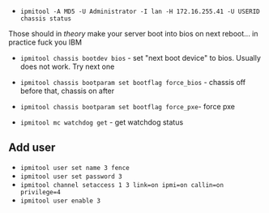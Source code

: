 * `ipmitool -A MD5 -U Administrator -I lan -H 172.16.255.41 -U USERID chassis status`

Those should in *theory* make your server boot into bios on next reboot... in practice fuck you IBM

* `ipmitool chassis bootdev bios` - set "next boot device" to bios. Usually does not work. Try next one
* `ipmitool chassis bootparam set bootflag force_bios` - chassis off before that, chassis on after
* `ipmitool chassis bootparam set bootflag force_pxe`- force pxe

* `ipmitool mc watchdog get` - get watchdog status


## Add user

* `ipmitool user set name 3 fence`
* `ipmitool user set password 3`
* `ipmitool channel setaccess 1 3 link=on ipmi=on callin=on privilege=4`
* `ipmitool user enable 3`
